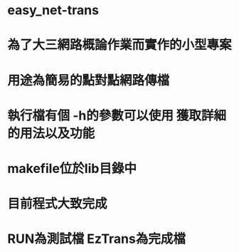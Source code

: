 # easy_net-trans
# 為了大三網路概論作業而實作的小型專案
# 用途為簡易的點對點網路傳檔
# 執行檔有個 -h的參數可以使用 獲取詳細的用法以及功能
# makefile位於lib目錄中
# 目前程式大致完成
# RUN為測試檔 EzTrans為完成檔
